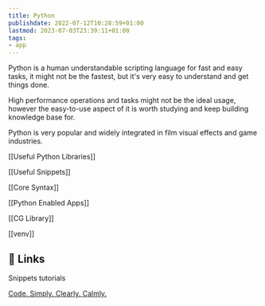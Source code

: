 ```yaml
---
title: Python
publishdate: 2022-07-12T10:28:59+01:00
lastmod: 2023-07-03T23:39:11+01:00
tags: 
- app
---
```








Python is a human understandable scripting language for fast and easy tasks, it might not be the fastest, but it's very easy to understand and get things done.



High performance operations and tasks might not be the ideal usage, however the easy-to-use aspect of it is worth studying and keep building knowledge base for.



Python is very popular and widely integrated in film visual effects and game industries.



[[Useful Python Libraries]]



[[Useful Snippets]]



[[Core Syntax]]



[[Python Enabled Apps]]



[[CG Library]]



[[venv]]



## 🔗 Links  



Snippets tutorials

[Code. Simply. Clearly. Calmly.](https://calmcode.io)



